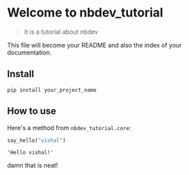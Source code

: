 # Welcome to nbdev_tutorial
> It is a tutorial about nbdev


This file will become your README and also the index of your documentation.

## Install

`pip install your_project_name`

## How to use

Here's a method from `nbdev_tutorial.core`:

```python
say_hello("vishal")
```




    'Hello vishal!'



damn that is neat!

